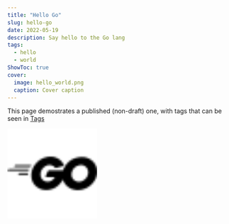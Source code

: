 ```yaml
---
title: "Hello Go"
slug: hello-go
date: 2022-05-19
description: Say hello to the Go lang
tags:
  - hello
  - world
ShowToc: true
cover:
  image: hello_world.png
  caption: Cover caption
---
```


This page demostrates a published (non-draft) one, with tags that can be seen
in [Tags](/tags)

<img src="go.svg" style="width: 40%" no-zoom>
